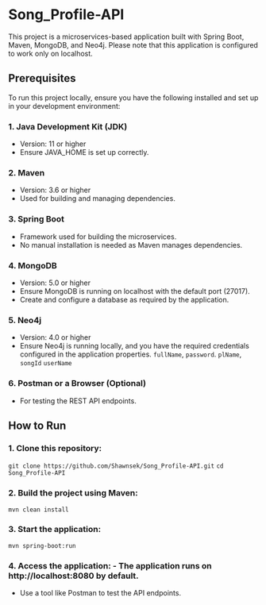 # Song_Profile-API

This project is a microservices-based application built with Spring Boot, Maven, MongoDB, and Neo4j. Please note that this application is configured to work only on localhost.

## Prerequisites

To run this project locally, ensure you have the following installed and set up in your development environment:

### 1. Java Development Kit (JDK)
- Version: 11 or higher
- Ensure JAVA_HOME is set up correctly.

### 2. Maven
- Version: 3.6 or higher
- Used for building and managing dependencies.

### 3. Spring Boot
- Framework used for building the microservices.
- No manual installation is needed as Maven manages dependencies.

### 4. MongoDB
- Version: 5.0 or higher
- Ensure MongoDB is running on localhost with the default port (27017).
- Create and configure a database as required by the application.

### 5. Neo4j
- Version: 4.0 or higher
- Ensure Neo4j is running locally, and you have the required credentials configured in the application properties.
        `fullName`,  `password`. `plName`, `songId` `userName` 

### 6. Postman or a Browser (Optional)
- For testing the REST API endpoints.

## How to Run

### 1. Clone this repository:

`git clone https://github.com/Shawnsek/Song_Profile-API.git`
`cd Song_Profile-API`
### 2. Build the project using Maven:

`mvn clean install`
### 3. Start the application:

`mvn spring-boot:run`
### 4. Access the application: - The application runs on http://localhost:8080 by default.
- Use a tool like Postman to test the API endpoints.
